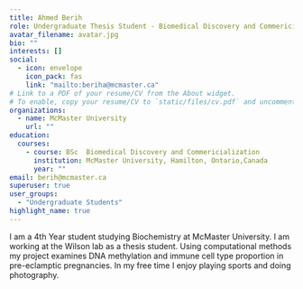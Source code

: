 ```yaml
---
title: Ahmed Berih
role: Undergraduate Thesis Student - Biomedical Discovery and Commericialization
avatar_filename: avatar.jpg
bio: ""
interests: []
social:
  - icon: envelope
    icon_pack: fas
    link: "mailto:beriha@mcmaster.ca"
# Link to a PDF of your resume/CV from the About widget.
# To enable, copy your resume/CV to `static/files/cv.pdf` and uncomment the lines below.
organizations:
  - name: McMaster University
    url: ""
education:
  courses:
    - course: BSc  Biomedical Discovery and Commericialization
      institution: McMaster University, Hamilton, Ontario,Canada
      year: ""
email: berih@mcmaster.ca
superuser: true
user_groups:
  - "Undergraduate Students"
highlight_name: true
---
```

I am a 4th Year student studying Biochemistry at McMaster University. I am working at the Wilson lab as a thesis student. Using computational methods my project examines DNA methylation and immune cell type proportion in pre-eclamptic pregnancies. In my free time I enjoy playing sports and doing photography. 

